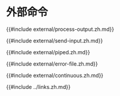 # 外部命令

{{#include external/process-output.zh.md}}

{{#include external/send-input.zh.md}}

{{#include external/piped.zh.md}}

{{#include external/error-file.zh.md}}

{{#include external/continuous.zh.md}}

{{#include ../links.zh.md}}
